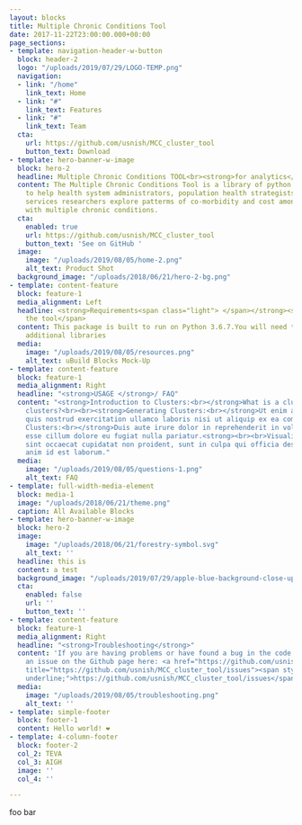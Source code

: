 ```yaml
---
layout: blocks
title: Multiple Chronic Conditions Tool
date: 2017-11-22T23:00:00.000+00:00
page_sections:
- template: navigation-header-w-button
  block: header-2
  logo: "/uploads/2019/07/29/LOGO-TEMP.png"
  navigation:
  - link: "/home"
    link_text: Home
  - link: "#"
    link_text: Features
  - link: "#"
    link_text: Team
  cta:
    url: https://github.com/usnish/MCC_cluster_tool
    button_text: Download
- template: hero-banner-w-image
  block: hero-2
  headline: Multiple Chronic Conditions TOOL<br><strong>for analytics</strong>
  content: The Multiple Chronic Conditions Tool is a library of python tools designed
    to help health system administrators, population health strategists, and health
    services researchers explore patterms of co-morbidity and cost among patients
    with multiple chronic conditions.
  cta:
    enabled: true
    url: https://github.com/usnish/MCC_cluster_tool
    button_text: 'See on GitHub '
  image:
    image: "/uploads/2019/08/05/home-2.png"
    alt_text: Product Shot
  background_image: "/uploads/2018/06/21/hero-2-bg.png"
- template: content-feature
  block: feature-1
  media_alignment: Left
  headline: <strong>Requirements<span class="light"> </span></strong><span class="light">for
    the tool</span>
  content: This package is built to run on Python 3.6.7.You will need the following
    additional libraries
  media:
    image: "/uploads/2019/08/05/resources.png"
    alt_text: uBuild Blocks Mock-Up
- template: content-feature
  block: feature-1
  media_alignment: Right
  headline: "<strong>USAGE </strong>/ FAQ"
  content: "<strong>Introduction to Clusters:<br></strong>What is a cluster? Why utilize
    clusters?<br><br><strong>Generating Clusters:<br></strong>Ut enim ad minim veniam,
    quis nostrud exercitation ullamco laboris nisi ut aliquip ex ea commodo consequat.<br><strong><br>Sorting
    Clusters:<br></strong>Duis aute irure dolor in reprehenderit in voluptate velit
    esse cillum dolore eu fugiat nulla pariatur.<strong><br><br>Visualizing Clusters:<br></strong>Excepteur
    sint occaecat cupidatat non proident, sunt in culpa qui officia deserunt mollit
    anim id est laborum."
  media:
    image: "/uploads/2019/08/05/questions-1.png"
    alt_text: FAQ
- template: full-width-media-element
  block: media-1
  image: "/uploads/2018/06/21/theme.png"
  caption: All Available Blocks
- template: hero-banner-w-image
  block: hero-2
  image:
    image: "/uploads/2018/06/21/forestry-symbol.svg"
    alt_text: ''
  headline: this is
  content: a test
  background_image: "/uploads/2019/07/29/apple-blue-background-close-up-1353366.jpg"
  cta:
    enabled: false
    url: ''
    button_text: ''
- template: content-feature
  block: feature-1
  media_alignment: Right
  headline: "<strong>Troubleshooting</strong>"
  content: 'If you are having problems or have found a bug in the code, please raise
    an issue on the Github page here: <a href="https://github.com/usnish/MCC_cluster_tool/issues"
    title="https://github.com/usnish/MCC_cluster_tool/issues"><span style="text-decoration:
    underline;">https://github.com/usnish/MCC_cluster_tool/issues</span></a>'
  media:
    image: "/uploads/2019/08/05/troubleshooting.png"
    alt_text: ''
- template: simple-footer
  block: footer-1
  content: Hello world! ❤︎
- template: 4-column-footer
  block: footer-2
  col_2: TEVA
  col_3: AIGH
  image: ''
  col_4: ''

---
```

foo bar